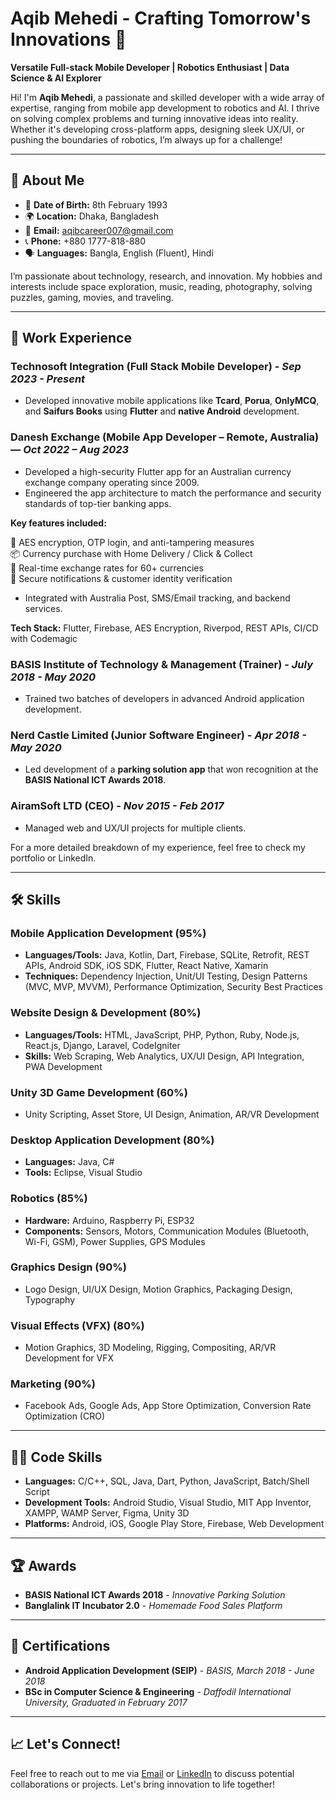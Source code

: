 # Aqib Mehedi - Crafting Tomorrow's Innovations 🚀

**Versatile Full-stack Mobile Developer | Robotics Enthusiast | Data Science & AI Explorer**

Hi! I'm **Aqib Mehedi**, a passionate and skilled developer with a wide array of expertise, ranging from mobile app development to robotics and AI. I thrive on solving complex problems and turning innovative ideas into reality. Whether it's developing cross-platform apps, designing sleek UX/UI, or pushing the boundaries of robotics, I’m always up for a challenge!

---

## 🚀 **About Me**

- 🎂 **Date of Birth:** 8th February 1993
- 🌍 **Location:** Dhaka, Bangladesh
- 📧 **Email:** aqibcareer007@gmail.com
- 📞 **Phone:** +880 1777-818-880
- 🗣️ **Languages:** Bangla, English (Fluent), Hindi

I’m passionate about technology, research, and innovation. My hobbies and interests include space exploration, music, reading, photography, solving puzzles, gaming, movies, and traveling.

---

## 💼 **Work Experience**

### Technosoft Integration (Full Stack Mobile Developer) - *Sep 2023 - Present*
- Developed innovative mobile applications like **Tcard**, **Porua**, **OnlyMCQ**, and **Saifurs Books** using **Flutter** and **native Android** development.

### Danesh Exchange (Mobile App Developer – Remote, Australia) — *Oct 2022 – Aug 2023*
- Developed a high-security Flutter app for an Australian currency exchange company operating since 2009.
- Engineered the app architecture to match the performance and security standards of top-tier banking apps.

**Key features included:**

🔐 AES encryption, OTP login, and anti-tampering measures  
📦 Currency purchase with Home Delivery / Click & Collect  
🔄 Real-time exchange rates for 60+ currencies  
📲 Secure notifications & customer identity verification  

- Integrated with Australia Post, SMS/Email tracking, and backend services.

**Tech Stack:** Flutter, Firebase, AES Encryption, Riverpod, REST APIs, CI/CD with Codemagic

### BASIS Institute of Technology & Management (Trainer) - *July 2018 - May 2020*
- Trained two batches of developers in advanced Android application development.

### Nerd Castle Limited (Junior Software Engineer) - *Apr 2018 - May 2020*
- Led development of a **parking solution app** that won recognition at the **BASIS National ICT Awards 2018**.

### AiramSoft LTD (CEO) - *Nov 2015 - Feb 2017*
- Managed web and UX/UI projects for multiple clients.

For a more detailed breakdown of my experience, feel free to check my portfolio or LinkedIn.

---

## 🛠️ **Skills**

### **Mobile Application Development** (95%)
- **Languages/Tools:** Java, Kotlin, Dart, Firebase, SQLite, Retrofit, REST APIs, Android SDK, iOS SDK, Flutter, React Native, Xamarin
- **Techniques:** Dependency Injection, Unit/UI Testing, Design Patterns (MVC, MVP, MVVM), Performance Optimization, Security Best Practices

### **Website Design & Development** (80%)
- **Languages/Tools:** HTML, JavaScript, PHP, Python, Ruby, Node.js, React.js, Django, Laravel, CodeIgniter
- **Skills:** Web Scraping, Web Analytics, UX/UI Design, API Integration, PWA Development

### **Unity 3D Game Development** (60%)
- Unity Scripting, Asset Store, UI Design, Animation, AR/VR Development

### **Desktop Application Development** (80%)
- **Languages:** Java, C#
- **Tools:** Eclipse, Visual Studio

### **Robotics** (85%)
- **Hardware:** Arduino, Raspberry Pi, ESP32
- **Components:** Sensors, Motors, Communication Modules (Bluetooth, Wi-Fi, GSM), Power Supplies, GPS Modules

### **Graphics Design** (90%)
- Logo Design, UI/UX Design, Motion Graphics, Packaging Design, Typography

### **Visual Effects (VFX)** (80%)
- Motion Graphics, 3D Modeling, Rigging, Compositing, AR/VR Development for VFX

### **Marketing** (90%)
- Facebook Ads, Google Ads, App Store Optimization, Conversion Rate Optimization (CRO)

---

## 🧑‍💻 **Code Skills**

- **Languages:** C/C++, SQL, Java, Dart, Python, JavaScript, Batch/Shell Script
- **Development Tools:** Android Studio, Visual Studio, MIT App Inventor, XAMPP, WAMP Server, Figma, Unity 3D
- **Platforms:** Android, iOS, Google Play Store, Firebase, Web Development

---

## 🏆 **Awards**

- **BASIS National ICT Awards 2018** - *Innovative Parking Solution*
- **Banglalink IT Incubator 2.0** - *Homemade Food Sales Platform*

---

## 📜 **Certifications**

- **Android Application Development (SEIP)** - *BASIS, March 2018 - June 2018*
- **BSc in Computer Science & Engineering** - *Daffodil International University, Graduated in February 2017*

---

## 📈 **Let's Connect!**
Feel free to reach out to me via [Email](mailto:aqibcareer007@gmail.com) or [LinkedIn](https://www.linkedin.com/in/aqibmehedi) to discuss potential collaborations or projects. Let's bring innovation to life together!

